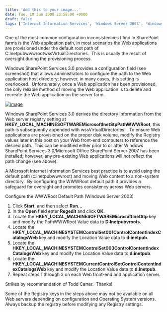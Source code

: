 ```yaml
---
title: 'Add this to your image...'
date: Tue, 10 Jun 2008 23:58:00 +0000
draft: false
tags: ['Internet Information Services', 'Windows Server 2003', 'Windows Server 2008']
---
```


One of the most common configuration inconsistencies I find in SharePoint farms is the Web application path, in most scenarios the Web applications are provisioned under the default root path of C:InetpubwwwrootwssVirtualDirectories.  This is usually the result of oversight during the provisioning process. 

Windows SharePoint Services 3.0 provides a configuration field (see screenshot) that allows administrators to configure the path to the Web application host directory; however, in many cases, this setting is overlooked.  Unfortunately, once a Web application has been provisioned, the only reliable method of moving the Web application is to delete and recreate the Web application on the server farm.

[![image](https://msdnshared.blob.core.windows.net/media/TNBlogsFS/BlogFileStorage/blogs_technet/wbaer/WindowsLiveWriter/Addthistoyourimage_EA5C/image_thumb.png)](https://msdnshared.blob.core.windows.net/media/TNBlogsFS/BlogFileStorage/blogs_technet/wbaer/WindowsLiveWriter/Addthistoyourimage_EA5C/image_2.png)

Windows SharePoint Services 3.0 derives the directory information from the Web server registry setting at **HKEY\_LOCAL\_MACHINESOFTWAREMicrosoftInetStpPathWWWRoot**, this path is subsequently appended with wssVirtualDirectories.   To ensure Web applications are provisioned on the proper disk volume, modify the Registry values later in this post on your Web front-end computers to reference the desired path.  This can be modified either prior to or after Windows SharePoint Services 3.0/Microsoft Office SharePoint Server 2007 has been installed; however, any pre-existing Web applications will not reflect the path change (see above).

A Microsoft Internet Information Services best practice is to avoid using the default path (c:inetpubwwwroot) and moving Web content to a non-system directory.  By configuring the WWWRoot default path it provides a safeguard for oversight and promotes consistency across Web servers.

Configure the WWWRoot Default Path (Windows Server 2003)

1.  Click **Start**, and then select **Run…**
2.  In the **Open** field enter **Regedit** and click **OK**.
3.  Locate the **HKEY\_LOCAL\_MACHINESOFTWAREMicrosoftInetStp** key and modify the PathWWWRoot Value data to **D:Inetpubvroots**.
4.  Locate the **HKEY\_LOCAL\_MACHINESYSTEMControlSet001ControlContentIndexCatalogsWeb** key and modify the Location Value data to **d:inetpub**.
5.  Locate the **HKEY\_LOCAL\_MACHINESYSTEMControlSet003ControlContentIndexCatalogsWeb** key and modify the Location Value data to **d:inetpub**.
6.  Locate the **HKEY\_LOCAL\_MACHINESYSTEMCurrentControlSetControlContentIndexCatalogsWeb** key and modify the Location Value data to **d:inetpub**.
7.  Repeat steps 1 through 3 on each Web front-end and application server.

Strikes by recommendation of Todd Carter.  Thanks! 

Some of the Registry keys in the steps above may not be available on all Web servers depending on configuration and Operating System versions.  Always backup the registry before modifying any Registry settings.